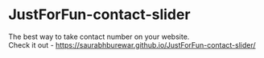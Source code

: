 # JustForFun-contact-slider

The best way to take contact number on your website.  
Check it out - https://saurabhburewar.github.io/JustForFun-contact-slider/
